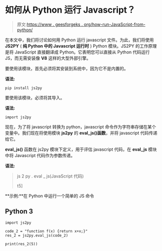 # 如何从 Python 运行 Javascript？

> 原文:[https://www . geesforgeks . org/how-run-JavaScript-from-python/](https://www.geeksforgeeks.org/how-to-run-javascript-from-python/)

在本文中，我们将讨论如何用 Python 运行 javascript 文件。为此，我们将使用 **JS2PY** ( **纯 Python 中的 Javascript 运行时** ) Python 模块。JS2PY 的工作原理是将 JavaScript 直接翻译成 Python。它表明您可以直接从 Python 代码运行 JS，而无需安装像 **V8** 这样的大型外部引擎。

要使用该模块，首先必须将其安装到系统中，因为它不是内置的。

**语法:**

```
pip install js2py
```

要使用该模块，必须将其导入。

**语法:**

```
import js2py
```

现在，为了将 javascript 转换为 python，javascript 命令作为字符串存储在某个变量中。我们现在将使用模块 **js2py** 的 **eval_js()函数**，并将 javascript 代码传递给它。

**eval_js()** 函数在 js2py 模块下定义，用于评估 javascript 代码，在 **eval_js** 模块中将 Javascript 代码作为参数传递。

**语法:**

> js 2 py . eval _ js(JavaScript 代码)
> 
> t5]

**示例:**在 Python 中运行一个简单的 JS 命令

## **Python 3**

```
import js2py

code_2 = "function f(x) {return x+x;}"
res_2 = js2py.eval_js(code_2)

print(res_2(5))
```